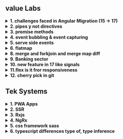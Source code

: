 
## value Labs
<details>
  <summary><strong> 1. challenges faced in Angular Migration (15 -> 17)</strong></summary>
  
        Change Zone.js deep imports like zone.js/bundles/zone-testing.js and zone.js/dist/zone to zone.js and zone.js/testing.
        Run ng update @angular/material@16.
        supports TypeScript version 4.9.3 or later.
        supports node.js versions: v16 and v18.
</details>
<details>
  <summary><strong> 2. pipes y not directives</strong></summary>
  
        Purpose Misalignment:

        Pipes are specifically designed to transform data in templates (e.g., converting dates, formatting numbers, filtering arrays).
        Directives modify DOM behavior or structure, which is not suitable for inline data transformation.
        Complexity:

        Using a directive for simple data transformation (like formatting a date) would require DOM manipulation, which is cumbersome and less efficient than a pipe.
        Directives and pipes serve different purposes in Angular. Pipes are specialized for data transformation in templates, while directives are meant to modify or control DOM elements' behavior. They are not interchangeable in most scenarios due to their differing design philosophies and applications.

</details> 
<details>
  <summary><strong>3. promise methods</strong></summary>
             1. Promise.resolve()
            Returns a promise that resolves with the given value.

```typescript
Copy code
Promise.resolve("Resolved value").then((value) => console.log(value));
// Output: Resolved value
```
2. Promise.reject()
Returns a promise that rejects with the given reason.

```javascript
Copy code
Promise.reject("Rejected value").catch((reason) => console.error(reason));
// Output: Rejected value

```

            3. Promise.all()
            Waits for all promises in an array to resolve. If any promise is rejected, it immediately rejects with that reason.

```javascript
Copy code
const p1 = Promise.resolve(10);
const p2 = Promise.resolve(20);
const p3 = Promise.reject("Error");

Promise.all([p1, p2, p3])
.then((results) => console.log(results))
.catch((error) => console.error(error));
// Output: Error

```

```typescript
import { Observable } from 'rxjs';

// Create an Observable
const observable = new Observable((subscriber) => {
  subscriber.next('Hello');
  subscriber.next('RxJS');
  subscriber.complete();
});

// Create an Observer
const observer = {
  next: (value: string) => console.log('Next:', value),
  error: (err: any) => console.error('Error:', err),
  complete: () => console.log('Completed!'),
};

// Subscribe to the Observable
observable.subscribe(observer);

```

</details>
<details>
  <summary><strong>4. event bubbling & event capturing</strong></summary>
   When an event occurs on an element, it goes through the following phases:

        Capturing Phase (Event Capturing):

        The event starts at the topmost ancestor (e.g., document) and works its way down to the target element.
        Target Phase:

        The event reaches the target element, where the event handler on the target can execute.
        Bubbling Phase (Event Bubbling):

        The event propagates back up from the target element to the topmost ancestor.

        Event Bubbling
In event bubbling, the event propagates upward from the target element to its ancestors. 

```html
    <div id="parent" style="padding: 20px; background-color: lightblue;">
Parent
<div id="child" style="padding: 20px; background-color: lightgreen;">
    Child
</div>
</div>

<script>
const parent = document.getElementById("parent");
const child = document.getElementById("child");

parent.addEventListener("click", () => {
    console.log("Parent clicked (Bubbling phase)");
});

child.addEventListener("click", () => {
    console.log("Child clicked");
});
</script>
```

                            Event Capturing
                In event capturing, the event propagates downward from the topmost ancestor to the target element.

                Example of Event Capturing
                To use capturing, pass true as the third argument to addEventListener.
            Parent clicked (Capturing phase)
            Child clicked
            Stopping Propagation
            You can stop an event from propagating further by using event.stopPropagation().


        Summary
        Bubbling: Events propagate from the target element upward.
        Capturing: Events propagate from the topmost ancestor downward.
        Use stopPropagation() to stop further propagation.
        Methods can be utilized inside event handlers to enhance functionality.
        Event delegation optimizes event handling by attaching listeners to parent elements.
</details>
<details>
  <summary><strong>5. serve side events</strong></summary>
            Server-Sent Events (SSE) in JavaScript
            Server-Sent Events (SSE) is a standard for pushing updates from a server to a web browser over a single HTTP connection. Unlike WebSockets, which allow two-way communication, SSE provides a unidirectional channel (server to client).

            How SSE Works
            The server sends data to the client over an HTTP connection.
            The client listens to the server using an EventSource object.
            Data is streamed as text/event-stream, which is continuously updated by the server.
</details>

<details>
  <summary><strong> 6. flatmap</strong></summary>
   The map and flatMap methods are used to manipulate and transform arrays in JavaScript. They are part of the Array.prototype.

        1. map()
        The map method creates a new array by applying a function to each element of the original array.
        . flatMap()
        The flatMap method maps each element using a mapping function, then flattens the result into a new array. It's a combination of map() followed by flat() with a depth of 1.

```js
    const arr = [1, 2, 3];
const result = arr.flatMap(x => [x, x * 2]);
console.log(result);
// Output: [1, 2, 2, 4, 3, 6]

```
        map: For simple transformations.
        flatMap: For transformations requiring flattening by one level. It simplifies your code and improves readability and performance when dealing with nested structures.

</details>
<details>
  <summary><strong>8. merge and forkjoin and merge map diff</strong></summary>
   In Angular's RxJS, merge, forkJoin, and mergeMap are commonly used operators for working with observables. Below is a detailed explanation of their differences and use cases.

                1. merge
                Combines multiple observables into one, emitting values from all observables as they occur.
                It subscribes to all observables simultaneously and merges their outputs into a single observable.
                Syntax

```typescript
    Copy code
    merge(observable1, observable2, ...).subscribe(observer);
```
                Key Points
                Emits values immediately as they are emitted by the source observables.
                Useful for concurrent streams where order does not matter.
                Example

```typescript
    Copy code
    import { merge, of } from 'rxjs';
    import { delay } from 'rxjs/operators';

    const obs1 = of('A').pipe(delay(1000));
    const obs2 = of('B').pipe(delay(500));

    merge(obs1, obs2).subscribe(value => console.log(value));
    // Output: B, A (based on their delays);
```

                2. forkJoin
                Combines multiple observables into one but waits for all observables to complete before emitting a single array of their last emitted values.
                Best for scenarios where you need all results together after all observables complete.
                Syntax
                typescript
                Copy code
                forkJoin([observable1, observable2, ...]).subscribe(observer);
                Key Points
                Emits once when all source observables complete.
                Ideal for executing parallel tasks where results are interdependent.
                Example

```typescript
Copy code
import { forkJoin, of } from 'rxjs';
import { delay } from 'rxjs/operators';

const obs1 = of('A').pipe(delay(1000));
const obs2 = of('B').pipe(delay(500));

forkJoin([obs1, obs2]).subscribe(value => console.log(value));
// Output: ['A', 'B'] (after all observables complete)
```

                3. mergeMap
                Projects each value from the source observable into an inner observable, then flattens the results into a single observable.
                Subscribes to multiple inner observables concurrently and merges their outputs.
                Syntax
```typescript
Copy code
source.pipe(mergeMap(value => innerObservable)).subscribe(observer);
Key Points
Useful when you need to map each emitted value to another observable and merge the results.
Inner observables emit values as soon as they are available.
Example
typescript
Copy code
import { of } from 'rxjs';
import { mergeMap, delay } from 'rxjs/operators';

const source = of('A', 'B');
source
.pipe(
    mergeMap(value =>
    of(`${value} processed`).pipe(delay(1000))
    )
)
.subscribe(value => console.log(value));
// Output: A processed, B processed (concurrently after ~1s)
```
</details>
<details>
  <summary><strong>9. Banking sector</strong></summary>
              Secure API Communication
            Use CORS to restrict access to APIs from specific domains.
            Validate and sanitize all API inputs on the server side.
            Minimizing Payload
            Use Angular CLI's build optimizer and tree-shaking to reduce bundle size.
            Compress assets using Gzip or Brotli.
</details>
<details>
  <summary><strong>10. new feature in 17 like signals</strong></summary>
          ts 5.X
        new control floe statements @if
</details>
<details>
  <summary><strong>11.flex is it fror responsiveness</strong></summary>
       
        How Flexbox Helps in Responsiveness
        Dynamic Layouts:

        Flexbox distributes space dynamically based on available dimensions, making layouts adjust naturally to screen size changes.
        Alignment and Justification:

        Use justify-content and align-items to control alignment and spacing of items in a flex container, helping maintain a consistent layout across devices.
        Reordering and Wrapping:

        The flex-wrap property enables items to wrap to the next row or column when there's insufficient space, preventing content overflow.
        order allows reordering of elements for specific screen sizes.
        Flexibility in Item Sizing:

        The flex-grow, flex-shrink, and flex-basis properties provide control over how items resize relative to their container and siblings.

```typescript
    <div class="container">
    <div class="item">Item 1</div>
    <div class="item">Item 2</div>
    <div class="item">Item 3</div>
    </div>

    <style>
    .container {
        display: flex;
        justify-content: space-between;
        gap: 10px;
    }

    .item {
        background-color: lightblue;
        padding: 20px;
        flex-grow: 1;
    }

    @media (max-width: 600px) {
        .container {
        flex-direction: column; /* Stack items vertically on smaller screens */
        }
    }
    </style>
```
</details>

<details>
  <summary><strong> 12. cherry pick in git 
</strong></summary>
  Test
</details>
    


               

    

    

    

   

## Tek Systems

<details>
  <summary><strong>1. PWA Apps</strong></summary>
  Test
</details>
<details>
  <summary><strong>    2. SSR </strong></summary>
  Test
</details>
<details>
  <summary><strong>3. Rxjs</strong></summary>
  Test
</details>
<details>
  <summary><strong> 4. NgRx</strong></summary>
  Test
</details>
<details>
  <summary><strong>5. css framework sass</strong></summary>
  Test
</details>

<details>
  <summary><strong>6. typescript differences type of, type inference</strong></summary>
  Test
</details>
    


